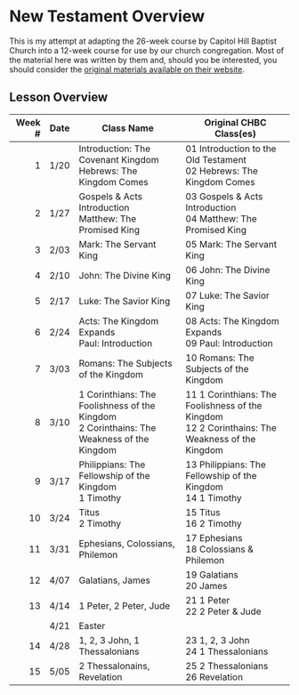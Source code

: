 # New Testament Overview

This is my attempt at adapting the 26-week course by Capitol Hill Baptist Church into a 12-week course for use by our
church congregation. Most of the material here was written by them and, should you be interested, you should
consider the [original materials available on their website](http://www.capitolhillbaptist.org/resources/core-seminars/series/new-testament-overview/).

## Lesson Overview

| Week # | Date | Class Name | Original CHBC Class(es) |
|-------:|------|------------|-------------------------|
| 1      | 1/20 | Introduction: The Covenant Kingdom <br> Hebrews: The Kingdom Comes | 01 Introduction to the Old Testament <br> 02 Hebrews: The Kingdom Comes |
| 2      | 1/27 | Gospels & Acts Introduction <br> Matthew: The Promised King | 03 Gospels & Acts Introduction <br> 04 Matthew: The Promised King |
| 3      | 2/03 | Mark: The Servant King | 05 Mark: The Servant King |
| 4      | 2/10 | John: The Divine King | 06 John: The Divine King |
| 5      | 2/17 | Luke: The Savior King | 07 Luke: The Savior King |
| 6      | 2/24 | Acts: The Kingdom Expands <br> Paul: Introduction | 08 Acts: The Kingdom Expands <br> 09 Paul: Introduction |
| 7      | 3/03 | Romans: The Subjects of the Kingdom | 10 Romans: The Subjects of the Kingdom |
| 8      | 3/10 | 1 Corinthians: The Foolishness of the Kingdom <br> 2 Corinthains: The Weakness of the Kingdom | 11 1 Corinthians: The Foolishness of the Kingdom <br> 12 2 Corinthains: The Weakness of the Kingdom |
| 9      | 3/17 | Philippians: The Fellowship of the Kingdom <br> 1 Timothy | 13 Philippians: The Fellowship of the Kingdom <br> 14 1 Timothy |
| 10     | 3/24 | Titus <br> 2 Timothy | 15 Titus <br> 16 2 Timothy  |
| 11     | 3/31 | Ephesians, Colossians, Philemon |  17 Ephesians <br> 18 Colossians &amp; Philemon  |
| 12     | 4/07 | Galatians, James| 19 Galatians <br> 20 James |
| 13     | 4/14 | 1 Peter, 2 Peter, Jude | 21 1 Peter <br> 22 2 Peter &amp; Jude |
|        | 4/21 | Easter |  |
| 14     | 4/28 | 1, 2, 3 John, 1 Thessalonians | 23 1, 2, 3 John <br> 24 1 Thessalonians |
| 15     | 5/05 | 2 Thessalonains, Revelation | 25 2 Thessalonians <br> 26 Revelation |
